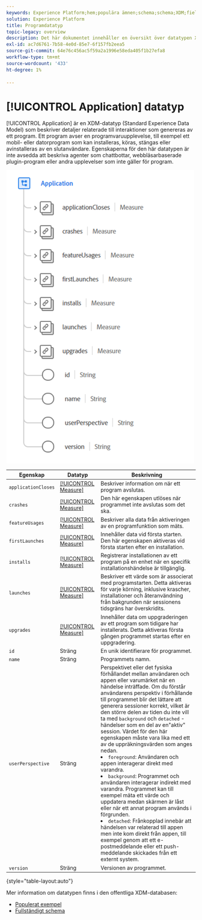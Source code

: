```yaml
---
keywords: Experience Platform;hem;populära ämnen;schema;schema;XDM;fields;schemas;Schemas;application;datatype;data type;data type;
solution: Experience Platform
title: Programdatatyp
topic-legacy: overview
description: Det här dokumentet innehåller en översikt över datatypen XDM (Application Experience Data Model).
exl-id: ac7d6761-7b58-4e0d-85e7-6f157fb2eea5
source-git-commit: 64e76c456ac5f59a2a1996e58eda405f1b27efa8
workflow-type: tm+mt
source-wordcount: '433'
ht-degree: 1%

---
```


# [!UICONTROL Application] datatyp

[!UICONTROL Application] är en XDM-datatyp (Standard Experience Data Model) som beskriver detaljer relaterade till interaktioner som genereras av ett program. Ett program avser en programvaruupplevelse, till exempel ett mobil- eller datorprogram som kan installeras, köras, stängas eller avinstalleras av en slutanvändare. Egenskaperna för den här datatypen är inte avsedda att beskriva agenter som chattbottar, webbläsarbaserade plugin-program eller andra upplevelser som inte gäller för program.

<img src="../images/data-types/application.PNG" width="500" /><br />

| Egenskap | Datatyp | Beskrivning |
| --- | --- | --- |
| `applicationCloses` | [[!UICONTROL Measure]](./measure.md) | Beskriver information om när ett program avslutas. |
| `crashes` | [[!UICONTROL Measure]](./measure.md) | Den här egenskapen utlöses när programmet inte avslutas som det ska. |
| `featureUsages` | [[!UICONTROL Measure]](./measure.md) | Beskriver alla data från aktiveringen av en programfunktion som mäts. |
| `firstLaunches` | [[!UICONTROL Measure]](./measure.md) | Innehåller data vid första starten. Den här egenskapen aktiveras vid första starten efter en installation. |
| `installs` | [[!UICONTROL Measure]](./measure.md) | Registrerar installationen av ett program på en enhet när en specifik installationshändelse är tillgänglig. |
| `launches` | [[!UICONTROL Measure]](./measure.md) | Beskriver ett värde som är associerat med programstarten. Detta aktiveras för varje körning, inklusive krascher, installationer och återanvändning från bakgrunden när sessionens tidsgräns har överskridits. |
| `upgrades` | [[!UICONTROL Measure]](./measure.md) | Innehåller data om uppgraderingen av ett program som tidigare har installerats. Detta aktiveras första gången programmet startas efter en uppgradering. |
| `id` | Sträng | En unik identifierare för programmet. |
| `name` | Sträng | Programmets namn. |
| `userPerspective` | Sträng | Perspektivet eller det fysiska förhållandet mellan användaren och appen eller varumärket när en händelse inträffade. Om du förstår användarens perspektiv i förhållande till programmet blir det lättare att generera sessioner korrekt, vilket är den större delen av tiden du inte vill ta med `background` och `detached` -händelser som en del av en&quot;aktiv&quot; session. Värdet för den här egenskapen måste vara lika med ett av de uppräkningsvärden som anges nedan. <li> `foreground`: Användaren och appen interagerar direkt med varandra. </li> <li> `background`: Programmet och användaren interagerar indirekt med varandra. Programmet kan till exempel mäta ett värde och uppdatera medan skärmen är låst eller när ett annat program används i förgrunden.  </li> <li> `detached`: Frånkopplad innebär att händelsen var relaterad till appen men inte kom direkt från appen, till exempel genom att ett e-postmeddelande eller ett push-meddelande skickades från ett externt system. |
| `version` | Sträng | Versionen av programmet. |

{style=&quot;table-layout:auto&quot;}

Mer information om datatypen finns i den offentliga XDM-databasen:

* [Populerat exempel](https://github.com/adobe/xdm/blob/master/components/datatypes/channels/application.example.1.json)
* [Fullständigt schema](https://github.com/adobe/xdm/blob/master/components/datatypes/channels/application.schema.json)
